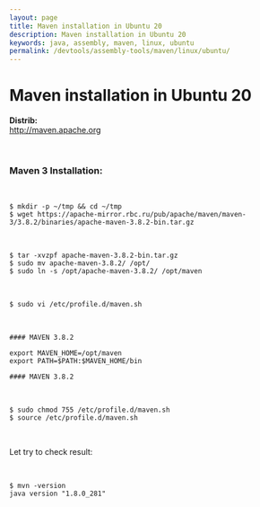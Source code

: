 ```yaml
---
layout: page
title: Maven installation in Ubuntu 20
description: Maven installation in Ubuntu 20
keywords: java, assembly, maven, linux, ubuntu
permalink: /devtools/assembly-tools/maven/linux/ubuntu/
---
```


# Maven installation in Ubuntu 20

<strong>Distrib:</strong><br/>
http://maven.apache.org

<br/>

### Maven 3 Installation:

<br/>

    $ mkdir -p ~/tmp && cd ~/tmp
    $ wget https://apache-mirror.rbc.ru/pub/apache/maven/maven-3/3.8.2/binaries/apache-maven-3.8.2-bin.tar.gz

<br/>

    $ tar -xvzpf apache-maven-3.8.2-bin.tar.gz
    $ sudo mv apache-maven-3.8.2/ /opt/
    $ sudo ln -s /opt/apache-maven-3.8.2/ /opt/maven

<!--

    # tar -xvzpf apache-maven-3.8.2-bin.tar.gz
    # mkdir -p /opt/maven/3.8.2
    # mv apache-maven-3.8.2/* /opt/maven/3.8.2/
    # ln -s /opt/maven/3.8.2/ /opt/maven/current

<br/><br/>

    $ su <username>

    $ vi ~/.bash_profile

<br/>

    $ source ~/.bash_profile
    $ mvn --version
    Apache Maven 3.5.3 (3383c37e1f9e9b3bc3df5050c29c8aff9f295297; 2018-02-24T22:49:05+03:00)

-->

<br/>

    $ sudo vi /etc/profile.d/maven.sh

<br/>

```
#### MAVEN 3.8.2

export MAVEN_HOME=/opt/maven
export PATH=$PATH:$MAVEN_HOME/bin

#### MAVEN 3.8.2
```

<br/>

```
$ sudo chmod 755 /etc/profile.d/maven.sh
$ source /etc/profile.d/maven.sh
```

<br/>

Let try to check result:

<br/>

    $ mvn -version
    java version "1.8.0_281"
